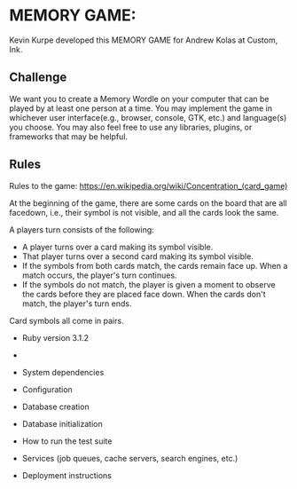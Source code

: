 # MEMORY GAME:

Kevin Kurpe developed this MEMORY GAME for Andrew Kolas at Custom, Ink.

## Challenge
We want you to create a Memory Wordle on your computer that can be played by at least one person at a time.
You may implement the game in whichever user interface(e.g., browser, console, GTK, etc.) and language(s) you choose.
You may also feel free to use any libraries, plugins, or frameworks that may be helpful.

## Rules
Rules to the game: https://en.wikipedia.org/wiki/Concentration_(card_game)

At the beginning of the game, there are some cards on the board that are all facedown,
i.e., their symbol is not visible, and all the cards look the same.

A players turn consists of the following:
- A player turns over a card making its symbol visible.
- That player turns over a second card making its symbol visible.
- If the symbols from both cards match, the cards remain face up. When a match occurs, the player's turn continues.
- If the symbols do not match, the player is given a moment to observe the cards before they are placed face down. When the cards don't match, the player's turn ends.

Card symbols all come in pairs.

* Ruby version
3.1.2
* 
* System dependencies

* Configuration

* Database creation

* Database initialization

* How to run the test suite

* Services (job queues, cache servers, search engines, etc.)

* Deployment instructions
